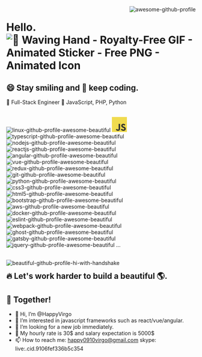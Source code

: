 
<meta name="awesome-portfolio"/>
<meta name="portfolio"/>
<meta name="github"/>
<meta name="full-stack"/>

<img align="right" alt="awesome-github-profile" src="https://github-readme-stats.vercel.app/api?username=HappyVirgo&layout=demo&border_radius=20px&show_icons=true&theme=" />

# Hello. <img src="https://cliply.co/wp-content/uploads/2019/06/391906110_WAVING_HAND_400px.gif" alt="👋 Waving Hand - Royalty-Free GIF - Animated Sticker - Free PNG - Animated  Icon" jsname="HiaYvf" jsaction="load:XAeZkd;" class="n3VNCb" data-noaft="1" id="imi" data-w="400" data-h="400" data-xblocker="passed" style="visibility: visible; width: 50px; height: 45px; margin: 0px;">


## :smile: Stay smiling and :book: keep coding.

🚀 Full-Stack Engineer :punch: JavaScript, PHP, Python
<br/><br/>

<p align="left">
 <img src="https://www.vectorlogo.zone/logos/linux/linux-icon.svg" alt="linux-github-profile-awesome-beautiful" width="40" height="40"/> 
 <img src="https://raw.githubusercontent.com/voodootikigod/logo.js/master/js.png" alt="javascript-github-profile-awesome-beautiful" width="40" height="40"/> 
 <img src="https://www.vectorlogo.zone/logos/typescriptlang/typescriptlang-icon.svg" alt="typescript-github-profile-awesome-beautiful" width="40" height="40"/> 
 <img src="https://www.vectorlogo.zone/logos/nodejs/nodejs-icon.svg" alt="nodejs-github-profile-awesome-beautiful" width="40" height="40"/> 
 <img src="https://www.vectorlogo.zone/logos/reactjs/reactjs-icon.svg" alt="reactjs-github-profile-awesome-beautiful" width="40" height="40"/> 
 <img src="https://mdbcdn.b-cdn.net/wp-content/themes/mdbootstrap4/content/en/_mdb5/_assets/img/icons/angular.png" alt="angular-github-profile-awesome-beautiful" width="40" height="40" style="visibility: visible;">
 <img src="https://mdbcdn.b-cdn.net/wp-content/themes/mdbootstrap4/content/en/_mdb5/_assets/img/icons/vue.png" alt="vue-github-profile-awesome-beautiful" width="40" height="40" style="visibility: visible;">
 <img src="https://www.theconsolelogs.com/react/redux.svg" alt="redux-github-profile-awesome-beautiful" width="40" height="40"/> 
 <img src="https://www.vectorlogo.zone/logos/git-scm/git-scm-icon.svg" alt="git-github-profile-awesome-beautiful" width="40" height="40"/> 
 <img src="https://www.vectorlogo.zone/logos/python/python-icon.svg" alt="python-github-profile-awesome-beautiful" width="40" height="40"/> 
 <img src="https://img.icons8.com/color/344/css3.png" alt="css3-github-profile-awesome-beautiful" width="40" height="40"/> 
 <img src="https://img.icons8.com/color/344/html-5.png" alt="html5-github-profile-awesome-beautiful" width="40" height="40"/> 
 <img src="https://mdbcdn.b-cdn.net/wp-content/themes/mdbootstrap4/content/en/_mdb5/_assets/img/icons/bootstrap.png" alt="bootstrap-github-profile-awesome-beautiful" width="35" height="37" style="visibility: visible;">
 <img src="https://www.vectorlogo.zone/logos/amazon_aws/amazon_aws-icon.svg" alt="aws-github-profile-awesome-beautiful" width="40" height="40"/> 
 <img src="https://www.vectorlogo.zone/logos/docker/docker-icon.svg" alt="docker-github-profile-awesome-beautiful" width="40" height="40"/> 
 <img src="https://www.vectorlogo.zone/logos/eslint/eslint-icon.svg" alt="eslint-github-profile-awesome-beautiful" width="40" height="40"/> 
 <img src="https://www.vectorlogo.zone/logos/js_webpack/js_webpack-icon.svg" alt="webpack-github-profile-awesome-beautiful" width="40" height="40"/> 
 <img src="https://www.vectorlogo.zone/logos/ghost/ghost-icon.svg" alt="ghost-github-profile-awesome-beautiful" width="40" height="40"/> 
 <img src="https://www.vectorlogo.zone/logos/gatsbyjs/gatsbyjs-icon.svg" alt="gatsby-github-profile-awesome-beautiful" width="40" height="40"/>
 <img src="https://mdbcdn.b-cdn.net/wp-content/themes/mdbootstrap4/content/en/_mdb5/_assets/img/icons/jquery.png" alt="jquery-github-profile-awesome-beautiful" width="40" height="40" style="visibility: visible;">
 <span>...</span>
</p>
<br/>
<img align="left" src="https://github-readme-stats.vercel.app/api/top-langs/?username=HappyVirgo&layout=compact&card_width=495px&border_radius=20px&show_icons=true&theme=" alt="beautiful-github-profile-hi-with-handshake"/>

## :fire: Let's work harder to build a beautiful :earth_americas:.
## :two_men_holding_hands: Together!


- 👋 Hi, I’m @HappyVirgo
- 👀 I’m interested in javascript frameworks such as react/vue/angular.
- 💞️ I’m looking for a new job immediately.
- 🤑 My hourly rate is 30$ and salary expectation is 5000$
- 📫 How to reach me: 
happy0910virgo@gmail.com
skype: live:.cid.9106fef336b5c354

<!---
HappyVirgo/HappyVirgo is a ✨ special ✨ repository because its `README.md` (this file) appears on your GitHub profile.
You can click the Preview link to take a look at your changes.
--->
